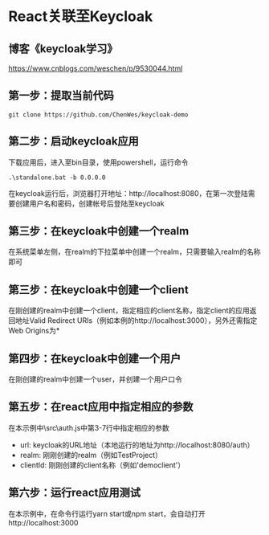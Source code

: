 # React关联至Keycloak

## 博客《keycloak学习》
https://www.cnblogs.com/weschen/p/9530044.html

## 第一步：提取当前代码
```
git clone https://github.com/ChenWes/keycloak-demo
```

## 第二步：启动keycloak应用
下载应用后，进入至bin目录，使用powershell，运行命令
```
.\standalone.bat -b 0.0.0.0
```
在keycloak运行后，浏览器打开地址：http://localhost:8080，在第一次登陆需要创建用户名和密码，创建帐号后登陆至keycloak
## 第三步：在keycloak中创建一个realm
在系统菜单左侧，在realm的下拉菜单中创建一个realm，只需要输入realm的名称即可

## 第三步：在keycloak中创建一个client
在刚创建的realm中创建一个client，指定相应的client名称，指定client的应用返回地址Valid Redirect URIs（例如本例的http://localhost:3000），另外还需指定Web Origins为*

## 第四步：在keycloak中创建一个用户
在刚创建的realm中创建一个user，并创建一个用户口令

## 第五步：在react应用中指定相应的参数
在本示例中\src\auth.js中第3-7行中指定相应的参数
* url: keycloak的URL地址（本地运行的地址为http://localhost:8080/auth）
* realm: 刚刚创建的realm（例如TestProject）
* clientId: 刚刚创建的client名称（例如'democlient'）

## 第六步：运行react应用测试
在本示例中，在命令行运行yarn start或npm start，会自动打开http://localhost:3000